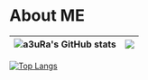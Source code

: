 # About ME



|![a3uRa's GitHub stats](https://github-readme-stats.vercel.app/api?username=mo0rain&theme=shades-of-purple&show_icons=true)|<a href="https://github.com/anuraghazra/github-readme-stats"><img align="center" src="https://github-readme-stats.vercel.app/api/top-langs/?username=mo0rain&layout=compact&theme=onedark&hide_border=true" /></a> |
|---|---|


[![Top Langs](https://github-readme-stats.vercel.app/api/top-langs/?username=anuraghazra)](https://github.com/anuraghazra/github-readme-stats)
